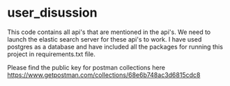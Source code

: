 # user_disussion
This code contains all api's that are mentioned in the api's. We need to launch the elastic search server for these api's to work. I have used postgres as a database and have included all the packages for running this project in requirements.txt file.

Please find the public key for postman collections here
 https://www.getpostman.com/collections/68e6b748ac3d6815cdc8
